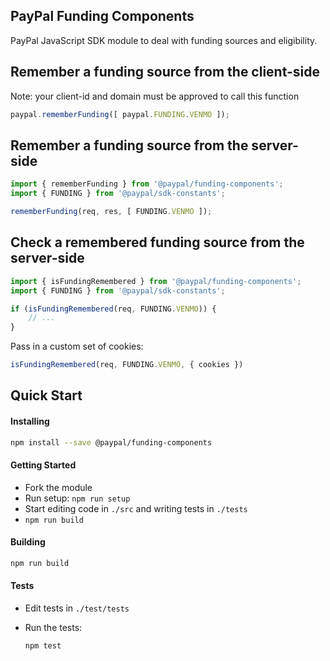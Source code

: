 PayPal Funding Components
-------------------------

PayPal JavaScript SDK module to deal with funding sources and eligibility.

## Remember a funding source from the client-side

Note: your client-id and domain must be approved to call this function

```javascript
paypal.rememberFunding([ paypal.FUNDING.VENMO ]);
```

## Remember a funding source from the server-side

```javascript
import { rememberFunding } from '@paypal/funding-components';
import { FUNDING } from '@paypal/sdk-constants';

rememberFunding(req, res, [ FUNDING.VENMO ]);
```

## Check a remembered funding source from the server-side

```javascript
import { isFundingRemembered } from '@paypal/funding-components';
import { FUNDING } from '@paypal/sdk-constants';

if (isFundingRemembered(req, FUNDING.VENMO)) {
    // ...
}
```

Pass in a custom set of cookies:

```javascript
isFundingRemembered(req, FUNDING.VENMO, { cookies })
```


Quick Start
-----------

#### Installing

```bash
npm install --save @paypal/funding-components
```

#### Getting Started

- Fork the module
- Run setup: `npm run setup`
- Start editing code in `./src` and writing tests in `./tests`
- `npm run build`

#### Building

```bash
npm run build
```

#### Tests

- Edit tests in `./test/tests`
- Run the tests:

  ```bash
  npm test
  ```
